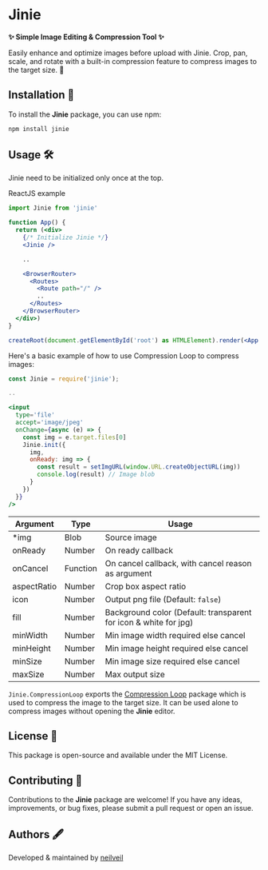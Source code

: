 # Jinie

**✨ Simple Image Editing & Compression Tool ✨**

Easily enhance and optimize images before upload with Jinie. Crop, pan, scale, and rotate with a built-in compression feature to compress images to the target size. 🚀

## Installation 🚀

To install the **Jinie** package, you can use npm:

```bash
npm install jinie
```

## Usage 🛠️

Jinie need to be initialized only once at the top.

ReactJS example

```jsx
import Jinie from 'jinie'

function App() {
  return (<div>
    {/* Initialize Jinie */}
    <Jinie />

    ..

    <BrowserRouter>
      <Routes>
        <Route path="/" />
        ..
      </Routes>
    </BrowserRouter>
  </div>)
}

createRoot(document.getElementById('root') as HTMLElement).render(<App />)
```

Here's a basic example of how to use Compression Loop to compress images:

```jsx
const Jinie = require('jinie');

..

<input
  type='file'
  accept='image/jpeg'
  onChange={async (e) => {
    const img = e.target.files[0]
    Jinie.init({
      img,
      onReady: img => {
        const result = setImgURL(window.URL.createObjectURL(img))
        console.log(result) // Image blob
      }
    })
  }}
/>
```

| Argument    | Type     | Usage                                                            |
| ----------- | -------- | ---------------------------------------------------------------- |
| \*img       | Blob     | Source image                                                     |
| onReady     | Number   | On ready callback                                                |
| onCancel    | Function | On cancel callback, with cancel reason as argument               |
| aspectRatio | Number   | Crop box aspect ratio                                            |
| icon        | Number   | Output png file (Default: `false`)                               |
| fill        | Number   | Background color (Default: transparent for icon & white for jpg) |
| minWidth    | Number   | Min image width required else cancel                             |
| minHeight   | Number   | Min image height required else cancel                            |
| minSize     | Number   | Min image size required else cancel                              |
| maxSize     | Number   | Max output size                                                  |

`Jinie.CompressionLoop` exports the [Compression Loop](https://github.com/neilveil/compression-loop) package which is used to compress the image to the target size. It can be used alone to compress images without opening the **Jinie** editor.

## License 📜

This package is open-source and available under the MIT License.

## Contributing 🙌

Contributions to the **Jinie** package are welcome! If you have any ideas, improvements, or bug fixes, please submit a pull request or open an issue.

## Authors 🖋️

Developed & maintained by [neilveil](https://github.com/neilveil)

